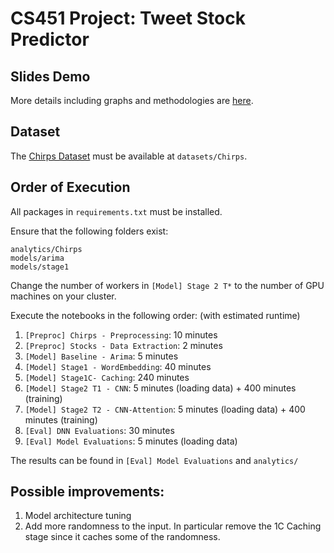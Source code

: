 # CS451 Project: Tweet Stock Predictor

## Slides Demo

More details including graphs and methodologies are [here](https://drive.google.com/file/d/1wMozGMXrKjxTFb80iYxkI3ejBylrnpN1/view?usp=sharing). 

## Dataset

The [Chirps Dataset](https://github.com/vered1986/Chirps/tree/master/resource) must be available at `datasets/Chirps`.

## Order of Execution

All packages in `requirements.txt` must be installed.

Ensure that the following folders exist:
```
analytics/Chirps
models/arima
models/stage1
```
Change the number of workers in `[Model] Stage 2 T*` to the number of GPU
machines on your cluster.

Execute the notebooks in the following order: (with estimated runtime)

1. `[Preproc] Chirps - Preprocessing`: 10 minutes
2. `[Preproc] Stocks - Data Extraction`: 2 minutes
3. `[Model] Baseline - Arima`: 5 minutes
4. `[Model] Stage1 - WordEmbedding`: 40 minutes
5. `[Model] Stage1C- Caching`: 240 minutes
6. `[Model] Stage2 T1 - CNN`: 5 minutes (loading data) + 400 minutes (training)
7. `[Model] Stage2 T2 - CNN-Attention`: 5 minutes (loading data) + 400 minutes (training)
8. `[Eval] DNN Evaluations`: 30 minutes
9. `[Eval] Model Evaluations`: 5 minutes (loading data)

The results can be found in `[Eval] Model Evaluations` and `analytics/`

## Possible improvements:

1. Model architecture tuning
2. Add more randomness to the input. In particular remove the 1C Caching stage since it caches some of the randomness.
